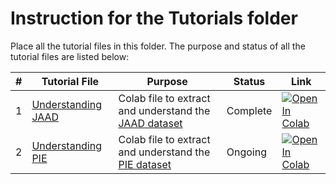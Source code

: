 # Instruction for the Tutorials folder

Place all the tutorial files in this folder. The purpose and status of all the tutorial files are listed below:

| # | Tutorial File | Purpose | Status |Link |
|---|---------------|---------|--------|-----|
| 1 | [Understanding JAAD](https://github.com/sourabbapusridhar/master-thesis/blob/development/colab/understanding_jaad.ipynb) |  Colab file to extract and understand the [JAAD dataset](http://data.nvision2.eecs.yorku.ca/JAAD_dataset/) | Complete | [![Open In Colab](https://colab.research.google.com/assets/colab-badge.svg)](https://colab.research.google.com/github/sourabbapusridhar/master-thesis/blob/master/colab/understanding_jaad.ipynb) |
| 2 | [Understanding PIE](https://github.com/sourabbapusridhar/master-thesis/blob/development/colab/understanding_pie.ipynb) | Colab file to extract and understand the [PIE dataset](https://data.nvision2.eecs.yorku.ca/PIE_dataset/) | Ongoing | [![Open In Colab](https://colab.research.google.com/assets/colab-badge.svg)](https://colab.research.google.com/github/sourabbapusridhar/master-thesis/blob/master/colab/understanding_pie.ipynb) |
